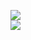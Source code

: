[![](https://img.shields.io/badge/Made%20With-Github%20Spray-lightgrey.svg?style=for-the-badge&logo=github)](https://github.com/Annihil/github-spray#5390)  
[![](https://i.imgur.com/2DrTn0Z.gif)](https://github.com/Annihil/github-spray)